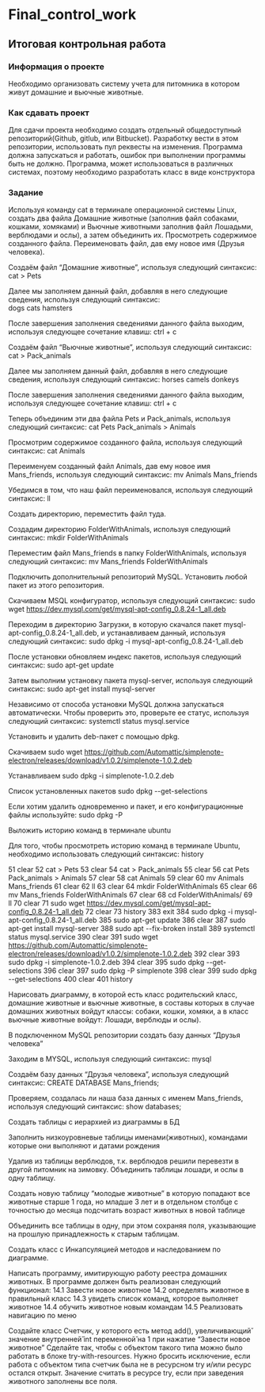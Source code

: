 # Final_control_work

## Итоговая контрольная работа

### Информация о проекте

Необходимо организовать систему учета для питомника в котором живут домашние и вьючные животные.

### Как сдавать проект

Для сдачи проекта необходимо создать отдельный общедоступный репозиторий(Github, gitlub, или Bitbucket). Разработку вести в этом репозитории, использовать пул реквесты на изменения. Программа должна
запускаться и работать, ошибок при выполнении программы быть не должно. 
Программа, может использоваться в различных системах, поэтому необходимо разработать класс в виде конструктора

### Задание

Используя команду cat в терминале операционной системы Linux, создать два файла Домашние животные (заполнив файл собаками, кошками, хомяками) и Вьючные животными заполнив файл Лошадьми, верблюдами и ослы), а затем объединить их. Просмотреть содержимое созданного файла.
Переименовать файл, дав ему новое имя (Друзья человека).

Создаём файл “Домашние животные”, используя следующий синтаксис:
cat > Pets



Далее мы заполняем данный файл, добавляя в него следующие сведения, используя следующий синтаксис:  
dogs
cats
hamsters



После завершения заполнения сведениями данного файла выходим, используя следующее сочетание клавиш: 
ctrl + c



Создаём файл “Вьючные животные”, используя следующий синтаксис:
cat > Pack_animals



Далее мы заполняем данный файл, добавляя в него следующие сведения, используя следующий синтаксис: 
horses
camels
donkeys



После завершения заполнения сведениями данного файла выходим, используя следующее сочетание клавиш: 
ctrl + c



Теперь объединим эти два файла Pets и Pack_animals, используя следующий синтаксис: 
cat Pets Pack_animals > Animals 



Просмотрим содержимое созданного файла, используя следующий синтаксис:
 cat Animals



Переименуем созданный файл Animals, дав ему новое имя Mans_friends, используя следующий синтаксис: 
mv Animals Mans_friends



Убедимся в том, что наш файл переименовался, используя следующий синтаксис: 
ll




Создать директорию, переместить файл туда.

Создадим директорию FolderWithAnimals, используя следующий синтаксис:
mkdir FolderWithAnimals



Переместим файл Mans_friends в папку FolderWithAnimals, используя следующий синтаксис:
mv Mans_friends FolderWithAnimals



Подключить дополнительный репозиторий MySQL. Установить любой пакет из этого репозитория.

Скачиваем MSQL конфигуратор, используя следующий синтаксис:
sudo wget https://dev.mysql.com/get/mysql-apt-config_0.8.24-1_all.deb



Переходим в директорию Загрузки, в которую скачался пакет mysql-apt-config_0.8.24-1_all.deb, и устанавливаем данный, используя следующий синтаксис:
sudo dpkg -i mysql-apt-config_0.8.24-1_all.deb



После установки обновляем индекс пакетов, используя следующий синтаксис:
sudo apt-get update



Затем выполним установку пакета mysql-server, используя следующий синтаксис: 
sudo apt-get install mysql-server



Независимо от способа установки MySQL должна запускаться автоматически. Чтобы проверить это, проверьте ее статус, используя следующий синтаксис: 
systemctl status mysql.service



Установить и удалить deb-пакет с помощью dpkg.

Скачиваем
sudo wget https://github.com/Automattic/simplenote-electron/releases/download/v1.0.2/simplenote-1.0.2.deb




Устанавливаем
sudo dpkg -i simplenote-1.0.2.deb



Список установленных пакетов
sudo dpkg --get-selections



Если хотим удалить одновременно и пакет, и его конфигурационные файлы используйте:
sudo dpkg -P






Выложить историю команд в терминале ubuntu

Для того, чтобы просмотреть историю команд в терминале Ubuntu, необходимо использовать следующий синтаксис:
history



   51  clear
   52  cat > Pets
   53  clear
   54  cat > Pack_animals
   55  clear
   56  cat Pets Pack_animals > Animals
   57  clear
   58  cat Animals
   59  clear
   60  mv Animals Mans_friends
   61  clear
   62  ll
   63  clear
   64  mkdir FolderWithAnimals
   65  clear
   66  mv Mans_friends FolderWithAnimals
   67  clear
   68  cd FolderWithAnimals/
   69  ll
   70  clear
   71  sudo wget https://dev.mysql.com/get/mysql-apt-config_0.8.24-1_all.deb
   72  clear
   73  history
  383  exit
  384  sudo dpkg -i mysql-apt-config_0.8.24-1_all.deb
  385  sudo apt-get update
  386  clear
  387  sudo apt-get install mysql-server
  388  sudo apt --fix-broken install
  389  systemctl status mysql.service
  390  clear
391  sudo wget https://github.com/Automattic/simplenote-electron/releases/download/v1.0.2/simplenote-1.0.2.deb
  392  clear
  393  sudo dpkg -i simplenote-1.0.2.deb
  394  clear
  395  sudo dpkg --get-selections
  396  clear
  397  sudo dpkg -P simplenote
  398  clear
  399  sudo dpkg --get-selections
  400  clear
  401  history


Нарисовать диаграмму, в которой есть класс родительский класс, домашние животные и вьючные животные, в составы которых в случае домашних животных войдут классы: собаки, кошки, хомяки, а в класс вьючные животные войдут: Лошади, верблюды и ослы).






В подключенном MySQL репозитории создать базу данных “Друзья человека”

Заходим в MYSQL, используя следующий синтаксис: mysql

Создаём базу данных “Друзья человека”, используя следующий синтаксис: CREATE DATABASE Mans_friends; 



Проверяем, создалась ли наша база данных с именем Mans_friends, используя следующий синтаксис: show databases;





Создать таблицы с иерархией из диаграммы в БД





Заполнить низкоуровневые таблицы именами(животных), командами которые они выполняют и датами рождения




Удалив из таблицы верблюдов, т.к. верблюдов решили перевезти в другой питомник на зимовку. Объединить таблицы лошади, и ослы в одну таблицу.




Создать новую таблицу “молодые животные” в которую попадают все животные старше 1 года, но младше 3 лет и в отдельном столбце с точностью до месяца подсчитать возраст животных в новой таблице





Объединить все таблицы в одну, при этом сохраняя поля, указывающие на прошлую принадлежность к старым таблицам.






Создать класс с Инкапсуляцией методов и наследованием по диаграмме.







Написать программу, имитирующую работу реестра домашних животных.
В программе должен быть реализован следующий функционал:
14.1 Завести новое животное
14.2 определять животное в правильный класс
14.3 увидеть список команд, которое выполняет животное
14.4 обучить животное новым командам
14.5 Реализовать навигацию по меню








Создайте класс Счетчик, у которого есть метод add(), увеличивающий̆ значение внутренней̆ int переменной̆ на 1 при нажатие “Завести новое животное” Сделайте так, чтобы с объектом такого типа можно было работать в блоке try-with-resources. Нужно бросить исключение, если работа с объектом типа счетчик была не в ресурсном try и/или ресурс остался открыт. Значение считать в ресурсе try, если при заведения животного заполнены все поля.







